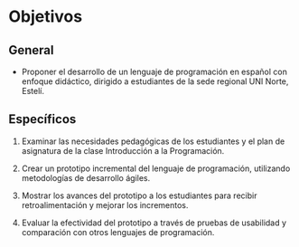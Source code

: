 # Objetivos

## General

- Proponer el desarrollo de un lenguaje de programación en español con enfoque didáctico, dirigido a estudiantes de la sede regional UNI Norte, Estelí.

## Específicos

1) Examinar las necesidades pedagógicas de los estudiantes y el plan de asignatura de la clase Introducción a la Programación.

2) Crear un prototipo incremental del lenguaje de programación, utilizando metodologías de desarrollo ágiles.

3) Mostrar los avances del prototipo a los estudiantes para recibir retroalimentación y mejorar los incrementos.

4) Evaluar la efectividad del prototipo a través de pruebas de usabilidad y comparación con otros lenguajes de programación.
